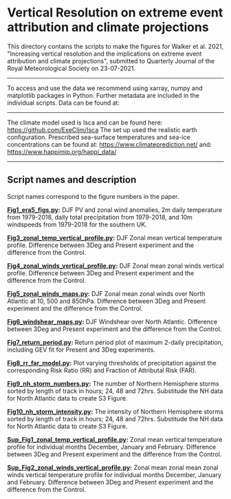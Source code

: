 # Vertical Resolution on extreme event attribution and climate projections

This directory contains the scripts to make the figures for Walker et al. 2021, "Increasing vertical resolution and the implications on extreme event attribution and climate projections", submitted to Quarterly Journal of the Royal Meteorological Society on 23-07-2021.

***

To access and use the data we recommend using xarray, numpy and matplotlib packages in Python. Further metadata are included in the individual scripts. Data can be found at:

***

The climate model used is Isca and can be found here: https://github.com/ExeClim/Isca 
The set up used the realistic earth configuration. Prescribed sea-surface temperatures and sea-ice concentrations can be found at: 
https://www.climateprediction.net/
and:
https://www.happimip.org/happi_data/

***

## Script names and description

Script names correspond to the figure numbers in the paper. 

**[Fig1_era5_figs.py](Fig1_era5_figs.py):**
DJF PV and zonal wind anomalies, 2m daily temperature from 1979-2018, daily total precipitation from 1979-2018, and 10m windspeeds from 1979-2018 for the southern UK.
  
**[Fig3_zonal_temp_vertical_profile.py](Fig3_zonal_temp_vertical_profile.py):**
DJF Zonal mean vertical temperature profile. Difference between 3Deg and Present experiment and the difference from the Control.

**[Fig4_zonal_winds_vertical_profile.py](Fig4_zonal_winds_vertical_profile.py):**
DJF Zonal mean zonal winds vertical profile. Difference between 3Deg and Present experiment and the difference from the Control.
  
**[Fig5_zonal_winds_maps.py](Fig5_zonal_winds_maps.py):**
DJF Zonal mean zonal winds over North Atlantic at 10, 500 and 850hPa. Difference between 3Deg and Present experiment and the difference from the Control.

**[Fig6_windshear_maps.py](Fig6_windshear_maps.py):**
DJF Windshear over North Atlantic. Difference between 3Deg and Present experiment and the difference from the Control.

**[Fig7_return_period.py](Fig7_return_period.py):**
Return period plot of maximum 2-daily precipitation, including GEV fit for Present and 3Deg experiments.
  
**[Fig8_rr_far_model.py](Fig8_rr_far_model.py):**
Plot varying thresholds of precipitation against the corresponding Risk Ratio (RR) and Fraction of Attributal Risk (FAR).
  
**[Fig9_nh_storm_numbers.py](Fig9_nh_storm_numbers.py):**
The number of Northern Hemisphere storms sorted by length of track in hours; 24, 48 and 72hrs. Substitude the NH data for North Atlantic data to create S3 Figure.

**[Fig10_nh_storm_intensity.py](Fig10_nh_storm_intensity.py):**
The intensity of Northern Hemisphere storms sorted by length of track in hours; 24, 48 and 72hrs. Substitude the NH data for North Atlantic data to create S3 Figure.

**[Sup_Fig1_zonal_temp_vertical_profile.py](Sup_Fig1_zonal_temp_vertical_profile.py):**
Zonal mean vertical temperature profile for individual months December, January and February. Difference between 3Deg and Present experiment and the difference from the Control.
  
**[Sup_Fig2_zonal_winds_vertical_profile.py](Sup_Fig2_zonal_winds_vertical_profile.py):**
Zonal mean zonal mean zonal winds vertical temperature profile for individual months December, January and February. Difference between 3Deg and Present experiment and the difference from the Control.
